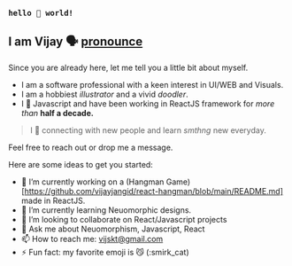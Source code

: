 ### `hello 👋 world!`

## I am Vijay 🗣️ [pronounce](https://www.youtube.com/watch?v=Ubd1OUxmBm0)

Since you are already here, let me tell you a little bit about myself.

- I am a software professional with a keen interest in UI/WEB and Visuals. 
- I am a hobbiest *illustrator* and a vivid *doodler*.
- I 🖤 Javascript and have been working in ReactJS framework for *more than* **half a decade.**

> I 🖤 connecting with new people and learn *smthng* new everyday.

Feel free to reach out or drop me a message.

Here are some ideas to get you started:

- 🔭 I’m currently working on a (Hangman Game)[https://github.com/vijayjangid/react-hangman/blob/main/README.md] made in ReactJS.
- 🌱 I’m currently learning Neuomorphic designs.
- 👯 I’m looking to collaborate on React/Javascript projects
- 💬 Ask me about Neuomorphism, Javascript, React
- 📫 How to reach me: vijskt@gmail.com
- ⚡ Fun fact: my favorite emoji is 😼 (:smirk_cat)
